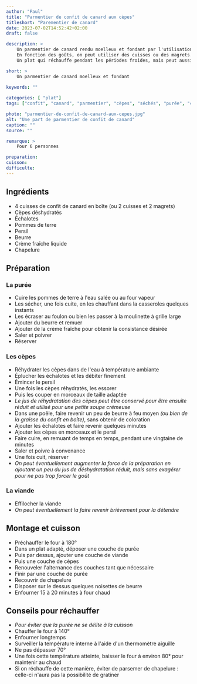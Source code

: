 ```yaml
---
author: "Paul"
title: "Parmentier de confit de canard aux cèpes"
titleshort: "Parementier de canard"
date: 2023-07-02T14:52:42+02:00
draft: false

description: >
    Un parmentier de canard rendu moelleux et fondant par l'utilisation de confit.<br>
    En fonction des goûts, on peut utiliser des cuisses ou des magrets.<br>
    Un plat qui réchauffe pendant les périodes froides, mais peut aussi se déguster en été !

short: >
    Un parmentier de canard moelleux et fondant
    
keywords: ""

categories: [ "plat"]
tags: ["confit", "canard", "parmentier", "cèpes", "séchés", "purée", "cuisses", "magret", "chapelure", "crème liquide", "beurre"]

photo: "parmentier-de-confit-de-canard-aux-cepes.jpg"
alt: "Une part de parmentier de confit de canard"
caption: ""
source: ""

remarque: >
    Pour 6 personnes

preparation: 
cuisson: 
difficulte:
---
```



## Ingrédients
- 4 cuisses de confit de canard en boîte (ou 2 cuisses et 2 magrets)
- Cèpes déshydratés
- Échalotes
- Pommes de terre
- Persil
- Beurre
- Crème fraîche liquide
- Chapelure

## Préparation
### La purée
- Cuire les pommes de terre à l'eau salée ou au four vapeur
- Les sécher, une fois cuite, en les chauffant dans la casseroles quelques instants
- Les écraser au foulon ou bien les passer à la moulinette à grille large
- Ajouter du beurre et remuer
- Ajouter de la crème fraîche pour obtenir la consistance désirée
- Saler et poivrer
- Réserver
### Les cèpes
- Réhydrater les cèpes dans de l'eau à température ambiante
- Éplucher les échalotes et les débiter finement
- Émincer le persil
- Une fois les cèpes réhydratés, les essorer
- Puis les couper en morceaux de taille adaptée
- *Le jus de réhydratation des cèpes peut être conservé pour être ensuite réduit et utilisé pour une petite soupe crémeuse*
- Dans une poêle, faire revenir un peu de beurre à feu moyen *(ou bien de la graisse du confit en boîte)*, sans obtenir de coloration
- Ajouter les échalotes et faire revenir quelques minutes
- Ajouter les cèpes en morceaux et le persil
- Faire cuire, en remuant de temps en temps, pendant une vingtaine de minutes 
- Saler et poivre à convenance
- Une fois cuit, réserver
- *On peut éventuellement augmenter la force de la préparation en ajoutant un peu du jus de déshydratation réduit, mais sans exagérer pour ne pas trop forcer le goût*
### La viande
- Effilocher la viande
- *On peut éventuellement la faire revenir brièvement pour la détendre*
## Montage et cuisson
- Préchauffer le four à 180°
- Dans un plat adapté, déposer une couche de purée
- Puis par dessus, ajouter une couche de viande
- Puis une couche de cèpes
- Renouveler l'alternance des couches tant que nécessaire
- Finir par une couche de purée
- Recouvrir de chapelure 
- Disposer sur le dessus quelques noisettes de beurre
- Enfourner 15 à 20 minutes à four chaud
## Conseils pour réchauffer
- *Pour éviter que la purée ne se délite à la cuisson*
- Chauffer le four à 140°
- Enfourner longtemps
- Surveiller la température interne à l'aide d'un thermomètre aiguille
- Ne pas dépasser 70°
- Une fois cette température atteinte, baisser le four à environ 80° pour maintenir au chaud
- Si on réchauffe de cette manière, éviter de parsemer de chapelure : celle-ci n'aura pas la possibilité de gratiner